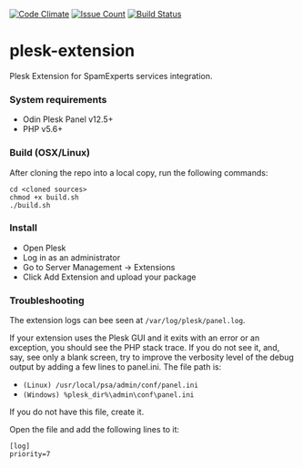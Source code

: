 [![Code Climate](https://codeclimate.com/github/SpamExperts/plesk-extension/badges/gpa.svg)](https://codeclimate.com/github/SpamExperts/plesk-extension) [![Issue Count](https://codeclimate.com/github/SpamExperts/plesk-extension/badges/issue_count.svg)](https://codeclimate.com/github/SpamExperts/plesk-extension) [![Build Status](https://travis-ci.org/SpamExperts/plesk-extension.svg?branch=master)](https://travis-ci.org/SpamExperts/plesk-extension)

# plesk-extension

Plesk Extension for SpamExperts services integration.

### System requirements

- Odin Plesk Panel v12.5+
- PHP v5.6+

### Build (OSX/Linux)

After cloning the repo into a local copy, run the following commands:

```
cd <cloned sources>
chmod +x build.sh
./build.sh
```

### Install

 * Open Plesk
 * Log in as an administrator
 * Go to Server Management -> Extensions
 * Click Add Extension and upload your package

### Troubleshooting

The extension logs can bee seen at `/var/log/plesk/panel.log`. 

If your extension uses the Plesk GUI and it exits with an error or an exception, you should see the PHP stack trace. If you do not see it, and, say, see only a blank screen, try to improve the verbosity level of the debug output by adding a few lines to panel.ini. The file path is:
 
 * `(Linux) /usr/local/psa/admin/conf/panel.ini`
 * `(Windows) %plesk_dir%\admin\conf\panel.ini`
 
If you do not have this file, create it.
 
Open the file and add the following lines to it:
```
[log]
priority=7
```
